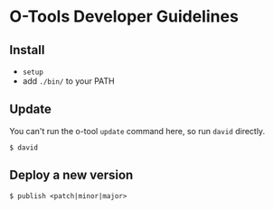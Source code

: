 # O-Tools Developer Guidelines

## Install

* `setup`
* add `./bin/` to your PATH


## Update

You can't run the o-tool `update` command here,
so run `david` directly.

```
$ david
```


## Deploy a new version

```
$ publish <patch|minor|major>
```
